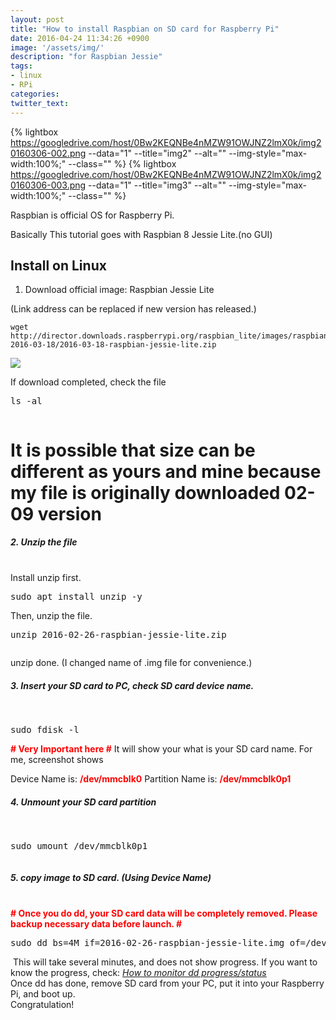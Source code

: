 ```yaml
---
layout: post
title: "How to install Raspbian on SD card for Raspberry Pi"
date: 2016-04-24 11:34:26 +0900
image: '/assets/img/'
description: "for Raspbian Jessie"
tags:
- linux
- RPi
categories:
twitter_text:
---
```


{% lightbox https://googledrive.com/host/0Bw2KEQNBe4nMZW91OWJNZ2lmX0k/img20160306-002.png --data="1" --title="img2" --alt="" --img-style="max-width:100%;" --class="" %}
{% lightbox https://googledrive.com/host/0Bw2KEQNBe4nMZW91OWJNZ2lmX0k/img20160306-003.png --data="1" --title="img3" --alt="" --img-style="max-width:100%;" --class="" %}

Raspbian is official OS for Raspberry Pi.

Basically This tutorial goes with Raspbian 8 Jessie Lite.(no GUI)

## Install on Linux

1. Download official image: Raspbian Jessie Lite

(Link address can be replaced if new version has released.)

```
wget http://director.downloads.raspberrypi.org/raspbian_lite/images/raspbian_lite-2016-03-18/2016-03-18-raspbian-jessie-lite.zip
```

[![](https://googledrive.com/host/0Bw2KEQNBe4nMZW91OWJNZ2lmX0k/img20160306-002.png)](https://googledrive.com/host/0Bw2KEQNBe4nMZW91OWJNZ2lmX0k/img20160306-002.png)

If download completed, check the file
<pre>ls -al
</pre>
<a href="https://googledrive.com/host/0Bw2KEQNBe4nMZW91OWJNZ2lmX0k/img20160306-003.png"><img src="https://googledrive.com/host/0Bw2KEQNBe4nMZW91OWJNZ2lmX0k/img20160306-003.png" alt="" /></a>
# It is possible that size can be different as yours and mine because my file is originally downloaded 02-09 version #
<h5>2. Unzip the file</h5><br>
Install unzip first.
<pre>
sudo apt install unzip -y
</pre>
Then, unzip the file.
<pre>
unzip 2016-02-26-raspbian-jessie-lite.zip
</pre>
<a href="https://googledrive.com/host/0Bw2KEQNBe4nMZW91OWJNZ2lmX0k/img20160306-005.png" data-lightbox="img-1"><img src="https://googledrive.com/host/0Bw2KEQNBe4nMZW91OWJNZ2lmX0k/img20160306-005.png" alt="" /></a>

unzip done.
(I changed name of .img file for convenience.)
<h5>3. Insert your SD card to PC, check SD card device name.</h5><br>
<pre>sudo fdisk -l
</pre>
<strong><span style="color: red;"># Very Important here #</span></strong> It will show your what is your SD card name.
For me, screenshot shows
<a href="https://googledrive.com/host/0Bw2KEQNBe4nMZW91OWJNZ2lmX0k/img20160306-006.png"><img src="https://googledrive.com/host/0Bw2KEQNBe4nMZW91OWJNZ2lmX0k/img20160306-006.png" alt="" /></a>

Device Name is: <strong><span style="color: red;">/dev/mmcblk0</span></strong>
Partition Name is: <strong><span style="color: red;">/dev/mmcblk0p1</span></strong>
<h5>4. Unmount your SD card partition</h5><br>
<pre>sudo umount /dev/mmcblk0p1
</pre>
<a href="https://googledrive.com/host/0Bw2KEQNBe4nMZW91OWJNZ2lmX0k/img20160306-007.png"><img src="https://googledrive.com/host/0Bw2KEQNBe4nMZW91OWJNZ2lmX0k/img20160306-007.png" alt="" /></a>
<h5>5. copy image to SD card. (Using Device Name)</h5><br>
<strong><span style="color: red;"># Once you do dd, your SD card data will be completely removed. Please backup necessary data before launch. #</span></strong>
<pre>sudo dd bs=4M if=2016-02-26-raspbian-jessie-lite.img of=/dev/mmcblk0
</pre>
<a href="https://googledrive.com/host/0Bw2KEQNBe4nMZW91OWJNZ2lmX0k/img20160306-008.png"><img src="https://googledrive.com/host/0Bw2KEQNBe4nMZW91OWJNZ2lmX0k/img20160306-008.png" alt="" /></a>
This will take several minutes, and does not show progress.
If you want to know the progress, check: <a href="https://en.minibrary.com/13" target="_blank"><u><em>How to monitor dd progress/status</em></u></a>
<br>
Once dd has done, remove SD card from your PC, put it into your Raspberry Pi, and boot up.
<br>
Congratulation!
